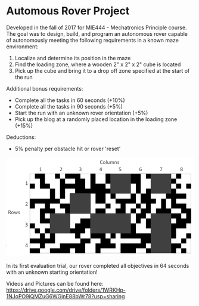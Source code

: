 # Automous Rover Project
Developed in the fall of 2017 for MIE444 - Mechatronics Principle course. The goal was to design, build, and program an autonomous rover capable of autonomously meeting the following requirements in a known maze environment:

1) Localize and determine its position in the maze
2) Find the loading zone, where a wooden 2" x 2" x 2" cube is located
3) Pick up the cube and bring it to a drop off zone specified at the start of the run

Additional bonus requirements:

- Complete all the tasks in 60 seconds (+10%)
- Complete all the tasks in 90 seconds (+5%)
- Start the run with an unknown rover orientation (+5%)
- Pick up the blog at a randomly placed location in the loading zone (+15%)

Deductions:

- 5% penalty per obstacle hit or rover 'reset'

![Maze Layout](https://github.com/wangraym/Automous-Rover/blob/master/Maze%20Layout.png)

In its first evaluation trial, our rover completed all objectives in 64 seconds with an unknown starting orientation!

Videos and Pictures can be found here:
https://drive.google.com/drive/folders/1WRKHp-1NJoPO9iQMZuG6WGjnE88bWr78?usp=sharing

